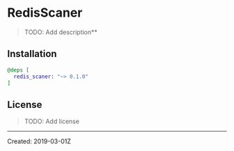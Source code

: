 # RedisScaner

> TODO: Add description**


## Installation

```elixir
@deps [
  redis_scaner: "~> 0.1.0"
]
```

## License

> TODO: Add license

----
Created:  2019-03-01Z
